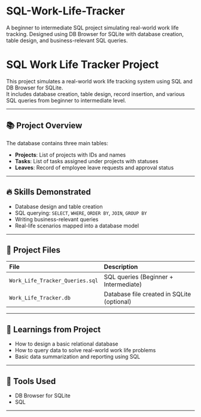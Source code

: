 # SQL-Work-Life-Tracker
A beginner to intermediate SQL project simulating real-world work life tracking. Designed using DB Browser for SQLite with database creation, table design, and business-relevant SQL queries.

# SQL Work Life Tracker Project

This project simulates a real-world work life tracking system using SQL and DB Browser for SQLite.  
It includes database creation, table design, record insertion, and various SQL queries from beginner to intermediate level.

---

## 📚 Project Overview

The database contains three main tables:
- **Projects**: List of projects with IDs and names
- **Tasks**: List of tasks assigned under projects with statuses
- **Leaves**: Record of employee leave requests and approval status

---

## 🔥 Skills Demonstrated

- Database design and table creation
- SQL querying: `SELECT`, `WHERE`, `ORDER BY`, `JOIN`, `GROUP BY`
- Writing business-relevant queries
- Real-life scenarios mapped into a database model

---

## 🚀 Project Files

| File | Description |
|:---|:---|
| `Work_Life_Tracker_Queries.sql` | SQL queries (Beginner + Intermediate) |
| `Work_Life_Tracker.db` | Database file created in SQLite (optional) |

---

## 🧠 Learnings from Project

- How to design a basic relational database
- How to query data to solve real-world work life problems
- Basic data summarization and reporting using SQL

---

## 📍 Tools Used

- DB Browser for SQLite
- SQL

---

